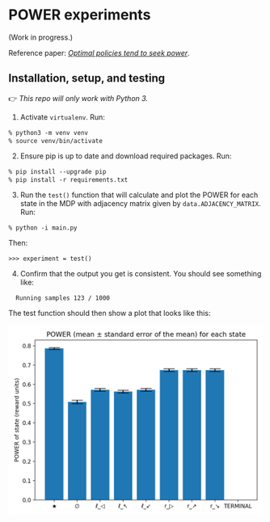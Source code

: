 # POWER experiments

(Work in progress.)

Reference paper: _[Optimal policies tend to seek power](https://arxiv.org/pdf/1912.01683v7.pdf)_.

## Installation, setup, and testing

👉 _This repo will only work with Python 3._

1. Activate `virtualenv`. Run:

  ```
  % python3 -m venv venv
  % source venv/bin/activate
  ```

2. Ensure pip is up to date and download required packages. Run:

  ```
  % pip install --upgrade pip
  % pip install -r requirements.txt
  ```

3. Run the `test()` function that will calculate and plot the POWER for each state in the MDP with adjacency matrix given by `data.ADJACENCY_MATRIX`. Run:

  ```
  % python -i main.py
  ```

  Then:

  ```
  >>> experiment = test()
  ```

4. Confirm that the output you get is consistent. You should see something like:

  ```
    Running samples 123 / 1000
  ```

  The test function should then show a plot that looks like this:

  ![test-preview](img/test-preview.png)